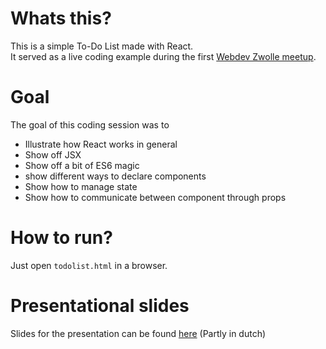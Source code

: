 # Whats this?

This is a simple To-Do List made with React.  
It served as a live coding example during the first [Webdev Zwolle meetup](https://www.meetup.com/webdevzwolle/).

# Goal

The goal of this coding session was to 
* Illustrate how React works in general
* Show off JSX
* Show off a bit of ES6 magic
* show different ways to declare components
* Show how to manage state
* Show how to communicate between component through props

# How to run?
Just open `todolist.html` in a browser.

# Presentational slides
Slides for the presentation can be found [here](https://docs.google.com/presentation/d/1ybzfPoARdRD9juvqrJP1E2cL9fBmphPgqsf8cOWcfQc/pub?start=false&loop=false&delayms=3000)
(Partly in dutch)
